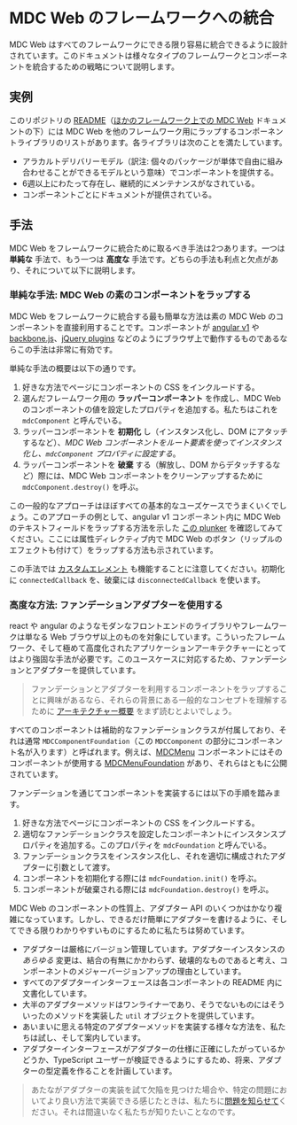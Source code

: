 <!--docs:
title: "Integrating MDC Web into Frameworks"
navTitle: "Framework Integration"
layout: landing
section: docs
path: /docs/framework-integration/
-->

# MDC Web のフレームワークへの統合

MDC Web はすべてのフレームワークにできる限り容易に統合できるように設計されています。このドキュメントは様々なタイプのフレームワークとコンポーネントを統合するための戦略について説明します。

## 実例

このリポジトリの [README](../README.md)（[ほかのフレームワーク上での MDC Web](./framework-wrappers.md) ドキュメントの下）には MDC Web を他のフレームワーク用にラップするコンポーネントライブラリのリストがあります。各ライブラリは次のことを満たしています。
- アラカルトデリバリーモデル（訳注: 個々のパッケージが単体で自由に組み合わせることができるモデルという意味）でコンポーネントを提供する。
- 6週以上にわたって存在し、継続的にメンテナンスがなされている。
- コンポーネントごとにドキュメントが提供されている。

## 手法

MDC Web をフレームワークに統合ために取るべき手法は2つあります。一つは **単純な** 手法で、もう一つは **高度な** 手法です。どちらの手法も利点と欠点があり、それについて以下に説明します。

### 単純な手法: MDC Web の素のコンポーネントをラップする

MDC Web をフレームワークに統合する最も簡単な方法は素の MDC Web のコンポーネントを直接利用することです。コンポーネントが [angular v1](https://angularjs.org) や [backbone.js](http://backbonejs.org/)、[jQuery plugins](https://learn.jquery.com/plugins/basic-plugin-creation/) などのようにブラウザ上で動作するものであるならこの手法は非常に有効です。

単純な手法の概要は以下の通りです。

1. 好きな方法でページにコンポーネントの CSS をインクルードする。
2. 選んだフレームワーク用の **ラッパーコンポーネント** を作成し、MDC Web のコンポーネントの値を設定したプロパティを追加する。私たちはこれを `mdcComponent` と呼んでいる。
3. ラッパーコンポーネントを **初期化** し（インスタンス化し、DOM にアタッチするなど）、<em>MDC Web コンポーネントをルート要素を使ってインスタンス化し、`mdcComponent` プロパティに設定する</em>。
4. ラッパーコンポーネントを **破棄** する（解放し、DOM からデタッチするなど）際には、MDC Web コンポーネントをクリーンアップするために `mdcComponent.destroy()` を呼ぶ。

この一般的なアプローチはほぼすべての基本的なユーズケースでうまくいくでしょう。このアプローチの例として、angular v1 コンポーネント内に MDC Web のテキストフィールドをラップする方法を示した [この plunker](https://plnkr.co/edit/qZl2frDGBT6Ro7jEMbjP?p=preview) を確認してみてください。ここには属性ディレクティブ内で MDC Web のボタン（リップルのエフェクトも付けて）をラップする方法も示されています。

この手法では [カスタムエレメント](https://developers.google.com/web/fundamentals/getting-started/primers/customelements) も機能することに注意してください。初期化に `connectedCallback` を、破棄には `disconnectedCallback` を使います。


### 高度な方法: ファンデーションアダプターを使用する

react や angular のようなモダンなフロントエンドのライブラリやフレームワークは単なる Web ブラウザ以上のものを対象にしています。こういったフレームワーク、そして極めて高度化されたアプリケーションアーキテクチャーにとってはより強固な手法が必要です。このユースケースに対応するため、ファンデーションとアダプターを提供しています。

> ファンデーションとアダプターを利用するコンポーネントをラップすることに興味があるなら、それらの背景にある一般的なコンセプトを理解するために [アーキテクチャー概要](code/architecture.md) をまず読むとよいでしょう。

すべてのコンポーネントは補助的なファンデーションクラスが付属しており、それは通常 `MDCComponentFoundation`（この `MDCComponent` の部分にコンポーネント名が入ります）と呼ばれます。例えば、[MDCMenu](../packages/mdc-menu/index.ts) コンポーネントにはそのコンポーネントが使用する [MDCMenuFoundation](../packages/mdc-menu/foundation.ts) があり、それらはともに公開されています。

ファンデーションを通じてコンポーネントを実装するには以下の手順を踏みます。

1. 好きな方法でページにコンポーネントの CSS をインクルードする。
2. 適切なファンデーションクラスを設定したコンポーネントにインスタンスプロパティを追加する。このプロパティを `mdcFoundation` と呼んでいる。
3. ファンデーションクラスをインスタンス化し、それを適切に構成されたアダプターに引数として渡す。
4. コンポーネントを初期化する際には `mdcFoundation.init()` を呼ぶ。
5. コンポーネントが破棄される際には `mdcFoundation.destroy()` を呼ぶ。

MDC Web のコンポーネントの性質上、アダプター API のいくつかはかなり複雑になっています。しかし、できるだけ簡単にアダプターを書けるように、そしてできる限りわかりやすいものにするために私たちは努めています。

- アダプターは厳格にバージョン管理しています。アダプターインスタンスの <em>あらゆる</em> 変更は、結合の有無にかかわらず、破壊的なものであると考え、コンポーネントのメジャーバージョンアップの理由としています。
- すべてのアダプターインターフェースは各コンポーネントの README 内に文書化しています。
- 大半のアダプターメソッドはワンライナーであり、そうでないものにはそういったのメソッドを実装した `util` オブジェクトを提供しています。
- あいまいに思える特定のアダプターメソッドを実装する様々な方法を、私たちは試し、そして案内しています。
- アダプターインターフェースがアダプターの仕様に正確にしたがっているかどうか、TypeScript ユーザーが検証できるようにするため、将来、アダプターの型定義を作ることを計画しています。

> あたながアダプターの実装を試て欠陥を見つけた場合や、特定の問題においてより良い方法で実装できる感じたときは、私たちに[問題を知らせて](https://github.com/material-components/material-components-web/issues/new/choose)ください。それは間違いなく私たちが知りたいことなのです。
